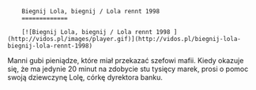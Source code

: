 
        Biegnij Lola, biegnij / Lola rennt 1998 
        =============
        
        [![Biegnij Lola, biegnij / Lola rennt 1998 ](http://vidos.pl/images/player.gif)](http://vidos.pl/biegnij-lola-biegnij-lola-rennt-1998)
        
        
 Manni gubi pieniądze, które miał przekazać szefowi mafii. Kiedy okazuje się, że ma jedynie 20 minut na zdobycie stu tysięcy marek, prosi o pomoc swoją dziewczynę Lolę, córkę dyrektora banku.
    